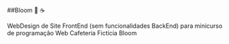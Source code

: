 ##Bloom :herb: :coffee:

WebDesign de Site FrontEnd (sem funcionalidades BackEnd) para minicurso de programação Web
Cafeteria Fictícia Bloom

